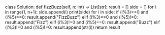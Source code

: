 class Solution:
    def fizzBuzz(self, n: int) -> List[str]:
        result = []
        side = []
        for i in range(1, n+1):
            side.append(i)
        print(side)
        for i in side:
            if (i%3)==0 and (i%5)==0:
                result.append("FizzBuzz")
            elif (i%3)==0 and (i%5)!=0:
                result.append("Fizz")
            elif (i%3)!=0 and (i%5)==0:
                result.append("Buzz")
            elif (i%3)!=0 and (i%5)!=0:
                result.append(str(i))
        return result